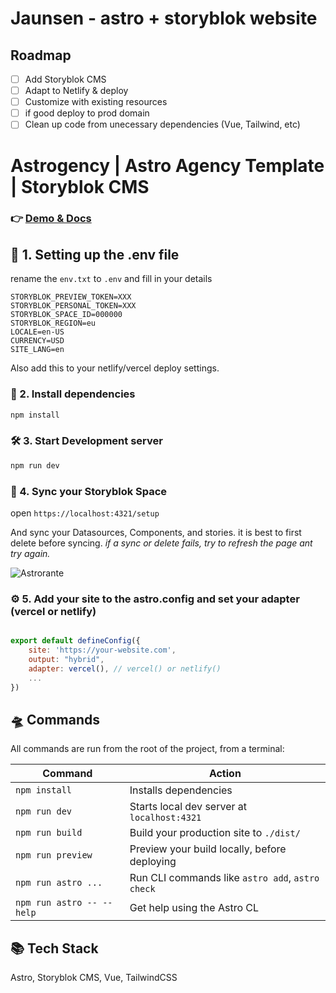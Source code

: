 # Jaunsen - astro + storyblok website

## Roadmap

- [ ] Add Storyblok CMS
- [ ] Adapt to Netlify & deploy
- [ ] Customize with existing resources
- [ ] if good deploy to prod domain
- [ ] Clean up code from unecessary dependencies (Vue, Tailwind, etc)

# Astrogency | Astro Agency Template | Storyblok CMS

### 👉 [Demo & Docs](https://astrogency.unfolding.io/)

## 📝 1. Setting up the .env file

rename the `env.txt` to `.env` and fill in your details

```
STORYBLOK_PREVIEW_TOKEN=XXX
STORYBLOK_PERSONAL_TOKEN=XXX
STORYBLOK_SPACE_ID=000000
STORYBLOK_REGION=eu
LOCALE=en-US
CURRENCY=USD
SITE_LANG=en
```

Also add this to your netlify/vercel deploy settings.

### 🧰 2. Install dependencies

```bash
npm install
```

### 🛠️ 3. Start Development server

```bash
npm run dev
```

### 🔄 4. Sync your Storyblok Space

open `https://localhost:4321/setup`

And sync your Datasources, Components, and stories. it is best to first delete before syncing.
_if a sync or delete fails, try to refresh the page ant try again._

![Astrorante](https://astrorante.unfolding.io/screenshots/sync.png)

### ⚙️ 5. Add your site to the astro.config and set your adapter (vercel or netlify)

```javascript

export default defineConfig({
	site: 'https://your-website.com',
	output: "hybrid",
  	adapter: vercel(), // vercel() or netlify()
	...
})

```

## 🛸 Commands

All commands are run from the root of the project, from a terminal:

| Command                   | Action                                           |
| ------------------------- | ------------------------------------------------ |
| `npm install`             | Installs dependencies                            |
| `npm run dev`             | Starts local dev server at `localhost:4321`      |
| `npm run build`           | Build your production site to `./dist/`          |
| `npm run preview`         | Preview your build locally, before deploying     |
| `npm run astro ...`       | Run CLI commands like `astro add`, `astro check` |
| `npm run astro -- --help` | Get help using the Astro CL                      |

## 📚 Tech Stack

Astro, Storyblok CMS, Vue, TailwindCSS
